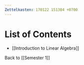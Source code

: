 ```yaml
---
Zettelkasten: 170122 151304 +0700
---
```

# List of Contents
* [[Introduction to Linear Algebra]]

Back to [[Semester 1]]